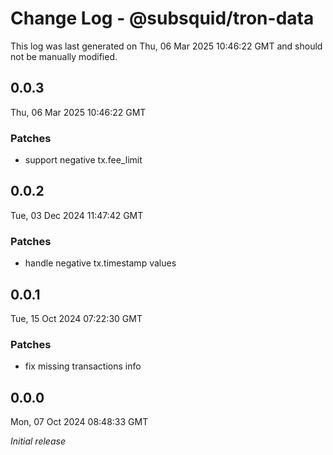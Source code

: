 # Change Log - @subsquid/tron-data

This log was last generated on Thu, 06 Mar 2025 10:46:22 GMT and should not be manually modified.

## 0.0.3
Thu, 06 Mar 2025 10:46:22 GMT

### Patches

- support negative tx.fee_limit

## 0.0.2
Tue, 03 Dec 2024 11:47:42 GMT

### Patches

- handle negative tx.timestamp values

## 0.0.1
Tue, 15 Oct 2024 07:22:30 GMT

### Patches

- fix missing transactions info

## 0.0.0
Mon, 07 Oct 2024 08:48:33 GMT

_Initial release_

